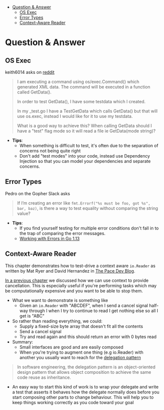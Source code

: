 - [Question \& Answer](#question--answer)
  - [OS Exec](#os-exec)
  - [Error Types](#error-types)
  - [Context-Aware Reader](#context-aware-reader)

# Question & Answer

## OS Exec

keith6014 asks on [reddit](https://www.reddit.com/r/golang/comments/aaz8ji/testdata_and_function_setup_help/)

> I am executing a command using os/exec.Command() which generated XML data. The command will be executed in a function called GetData().
>
> In order to test GetData(), I have some testdata which I created.
>
> In my \_test.go I have a TestGetData which calls GetData() but that will use os.exec, instead I would like for it to use my testdata.
>
> What is a good way to achieve this? When calling GetData should I have a "test" flag mode so it will read a file ie GetData(mode string)?

- **Tips**:
  - When something is difficult to test, it's often due to the separation of concerns not being quite right
  - Don't add "test modes" into your code, instead use Dependency Injection so that you can model your dependencies and separate concerns.

## Error Types

Pedro on the Gopher Slack asks

> If I’m creating an error like `fmt.Errorf("%s must be foo, got %s", bar, baz)`, is there a way to test equality without comparing the string value?

- **Tips**:
  - If you find yourself testing for multiple error conditions don't fall in to the trap of comparing the error messages.
  - [Working with Errors in Go 1.13](https://go.dev/blog/go1.13-errors)

## Context-Aware Reader

This chapter demonstrates how to test-drive a context aware `io.Reader` as written by Mat Ryer and David Hernandez in [The Pace Dev Blog](https://pace.dev/blog/2020/02/03/context-aware-ioreader-for-golang-by-mat-ryer.html).

[In a previous chapter](https://quii.gitbook.io/learn-go-with-tests/go-fundamentals/context) we discussed how we can use context to provide cancellation. This is especially useful if you're performing tasks which may be computationally expensive and you want to be able to stop them.

- What we want to demonstrate is something like
  - Given an `io.Reader` with "ABCDEF", when I send a cancel signal half-way through I when I try to continue to read I get nothing else so all I get is "ABC"
- So rather than reading everything, we could:
  - Supply a fixed-size byte array that doesn't fit all the contents
  - Send a cancel signal
  - Try and read again and this should return an error with 0 bytes read
- Summary:
  - Small interfaces are good and are easily composed
  - When you're trying to augment one thing (e.g io.Reader) with another you usually want to reach for the [delegation pattern](https://en.wikipedia.org/wiki/Delegation_pattern)

> In software engineering, the delegation pattern is an object-oriented design pattern that allows object composition to achieve the same code reuse as inheritance.

- An easy way to start this kind of work is to wrap your delegate and write a test that asserts it behaves how the delegate normally does before you start composing other parts to change behaviour. This will help you to keep things working correctly as you code toward your goal
